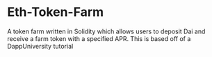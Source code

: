 # Eth-Token-Farm
A token farm written in Solidity which allows users to deposit Dai and receive a farm token with a specified APR.
This is based off of a DappUniversity tutorial
